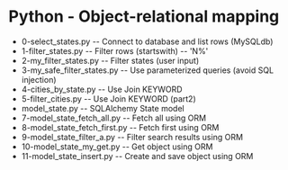 #  Python - Object-relational mapping
- 0-select_states.py -- Connect to database and list rows (MySQLdb)
- 1-filter_states.py -- Filter rows (startswith) -- 'N%'
- 2-my_filter_states.py -- Filter states (user input)
- 3-my_safe_filter_states.py -- Use parameterized queries (avoid SQL injection)
- 4-cities_by_state.py -- Use Join KEYWORD
- 5-filter_cities.py -- Use Join KEYWORD (part2)
- model_state.py -- SQLAlchemy State model
- 7-model_state_fetch_all.py -- Fetch all using ORM
- 8-model_state_fetch_first.py -- Fetch first using ORM
- 9-model_state_filter_a.py -- Filter search results  using ORM
- 10-model_state_my_get.py -- Get object using ORM
- 11-model_state_insert.py -- Create and save object using ORM
